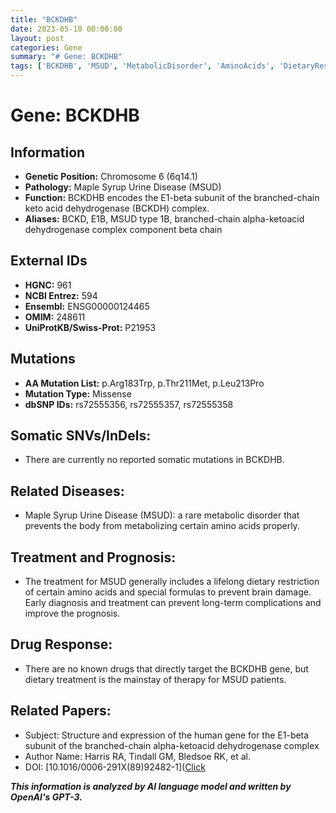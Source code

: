 ```yaml
---
title: "BCKDHB"
date: 2023-05-10 00:00:00
layout: post
categories: Gene
summary: "# Gene: BCKDHB"
tags: ['BCKDHB', 'MSUD', 'MetabolicDisorder', 'AminoAcids', 'DietaryRestriction', 'EarlyDiagnosis', 'Prognosis', 'GeneticMutation']
---
```


# Gene: BCKDHB

## Information

- **Genetic Position:** Chromosome 6 (6q14.1)
- **Pathology:** Maple Syrup Urine Disease (MSUD)
- **Function:** BCKDHB encodes the E1-beta subunit of the branched-chain keto acid dehydrogenase (BCKDH) complex.
- **Aliases:** BCKD, E1B, MSUD type 1B, branched-chain alpha-ketoacid dehydrogenase complex component beta chain

## External IDs

- **HGNC:** 961
- **NCBI Entrez:** 594
- **Ensembl:** ENSG00000124465
- **OMIM:** 248611
- **UniProtKB/Swiss-Prot:** P21953

## Mutations

- **AA Mutation List:** p.Arg183Trp, p.Thr211Met, p.Leu213Pro
- **Mutation Type:** Missense
- **dbSNP IDs:** rs72555356, rs72555357, rs72555358

## Somatic SNVs/InDels:

- There are currently no reported somatic mutations in BCKDHB.

## Related Diseases:

- Maple Syrup Urine Disease (MSUD): a rare metabolic disorder that prevents the body from metabolizing certain amino acids properly.

## Treatment and Prognosis:

- The treatment for MSUD generally includes a lifelong dietary restriction of certain amino acids and special formulas to prevent brain damage. Early diagnosis and treatment can prevent long-term complications and improve the prognosis.

## Drug Response:

- There are no known drugs that directly target the BCKDHB gene, but dietary treatment is the mainstay of therapy for MSUD patients.

## Related Papers:

- Subject: Structure and expression of the human gene for the E1-beta subunit of the branched-chain alpha-ketoacid dehydrogenase complex
- Author Name: Harris RA, Tindall GM, Bledsoe RK, et al.
- DOI: [10.1016/0006-291X(89)92482-1]([Click](https://doi.org/10.1016/0006-291X(89)92482-1)

**_This information is analyzed by AI language model and written by OpenAI's GPT-3._**